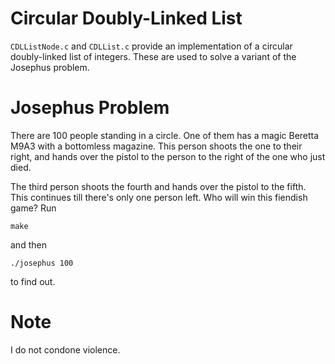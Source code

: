 # Circular Doubly-Linked List
`CDLListNode.c` and `CDLList.c` provide an implementation of a circular
doubly-linked list of integers. These are used to solve a variant of the
Josephus problem.

# Josephus Problem
There are 100 people standing in a circle. One of them has a magic Beretta M9A3
with a bottomless magazine. This person shoots the one to their right, and
hands over the pistol to the person to the right of the one who just died.

The third person shoots the fourth and hands over the pistol to the fifth. This
continues till there's only one person left. Who will win this fiendish game?
Run
```
make
```
and then
```
./josephus 100
```
to find out.

# Note
I do not condone violence.

